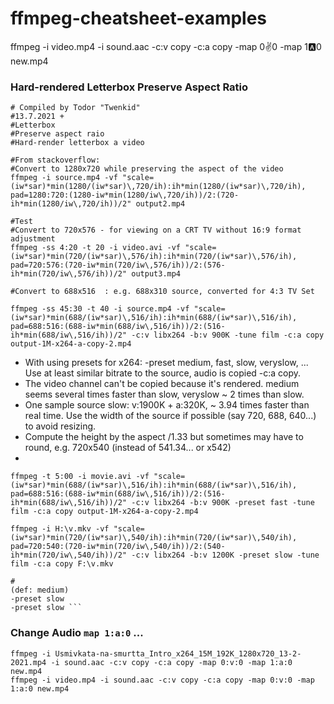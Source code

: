 # ffmpeg-cheatsheet-examples

ffmpeg -i video.mp4 -i sound.aac -c:v copy -c:a copy -map 0:v:0 -map 1:a:0 new.mp4

### Hard-rendered Letterbox Preserve Aspect Ratio 
```#FFMPEG TOOLS Cheet sheet examples ...
# Compiled by Todor "Twenkid"
#13.7.2021 +
#Letterbox
#Preserve aspect raio
#Hard-render letterbox a video 

#From stackoverflow:
#Convert to 1280x720 while preserving the aspect of the video
ffmpeg -i source.mp4 -vf "scale=(iw*sar)*min(1280/(iw*sar)\,720/ih):ih*min(1280/(iw*sar)\,720/ih), pad=1280:720:(1280-iw*min(1280/iw\,720/ih))/2:(720-ih*min(1280/iw\,720/ih))/2" output2.mp4

#Test
#Convert to 720x576 - for viewing on a CRT TV without 16:9 format adjustment
ffmpeg -ss 4:20 -t 20 -i video.avi -vf "scale=(iw*sar)*min(720/(iw*sar)\,576/ih):ih*min(720/(iw*sar)\,576/ih), pad=720:576:(720-iw*min(720/iw\,576/ih))/2:(576-ih*min(720/iw\,576/ih))/2" output3.mp4

#Convert to 688x516  : e.g. 688x310 source, converted for 4:3 TV Set

ffmpeg -ss 45:30 -t 40 -i source.mp4 -vf "scale=(iw*sar)*min(688/(iw*sar)\,516/ih):ih*min(688/(iw*sar)\,516/ih), pad=688:516:(688-iw*min(688/iw\,516/ih))/2:(516-ih*min(688/iw\,516/ih))/2" -c:v libx264 -b:v 900K -tune film -c:a copy output-1M-x264-a-copy-2.mp4
```
* With using presets for x264: -preset medium, fast, slow, veryslow, ... Use at least similar bitrate to the source, audio is copied -c:a copy. 
* The video channel can't be copied because it's rendered. medium seems several times faster than slow, veryslow ~ 2 times than slow. 
* One sample source slow: v:1900K + a:320K, ~ 3.94 times faster than real time. Use the width of the source if possible (say 720, 688, 640...) to avoid resizing.
* Compute the height by the aspect /1.33 but sometimes may have to round, e.g. 720x540 (instead of 541.34... or x542)
* 
```
ffmpeg -t 5:00 -i movie.avi -vf "scale=(iw*sar)*min(688/(iw*sar)\,516/ih):ih*min(688/(iw*sar)\,516/ih), pad=688:516:(688-iw*min(688/iw\,516/ih))/2:(516-ih*min(688/iw\,516/ih))/2" -c:v libx264 -b:v 900K -preset fast -tune film -c:a copy output-1M-x264-a-copy-2.mp4

ffmpeg -i H:\v.mkv -vf "scale=(iw*sar)*min(720/(iw*sar)\,540/ih):ih*min(720/(iw*sar)\,540/ih), pad=720:540:(720-iw*min(720/iw\,540/ih))/2:(540-ih*min(720/iw\,540/ih))/2" -c:v libx264 -b:v 1200K -preset slow -tune film -c:a copy F:\v.mkv

#
(def: medium)
-preset slow 
-preset slow ```
```
### Change Audio ```map 1:a:0``` ... 
```
ffmpeg -i Usmivkata-na-smurtta_Intro_x264_15M_192K_1280x720_13-2-2021.mp4 -i sound.aac -c:v copy -c:a copy -map 0:v:0 -map 1:a:0 new.mp4
ffmpeg -i video.mp4 -i sound.aac -c:v copy -c:a copy -map 0:v:0 -map 1:a:0 new.mp4
```
